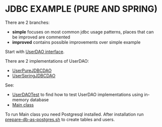 # JDBC EXAMPLE (PURE AND SPRING)

There are 2 branches:
* **simple** focuses on most common jdbc usage patterns, places that can be improved are commented
* **improved** contains possible improvements over simple example

Start with [UserDAO interface](src/main/java/ru/hh/jdbcexample/users/UserDAO.java).

There are 2 implementations of UserDAO:
* [UserPureJDBCDAO](src/main/java/ru/hh/jdbcexample/users/UserPureJDBCDAO.java)
* [UserSpringJDBCDAO](src/main/java/ru/hh/jdbcexample/users/UserSpringJDBCDAO.java)

See:
* [UserDAOTest](src/test/java/ru/hh/jdbcexample/users/UserDAOTestBase.java) to find how to test UserDAO implementations using in-memory database
* [Main class](src/main/java/ru/hh/jdbcexample/Main.java)

To run Main class you need Postgresql installed.
After installation run [prepare-db-as-postgres.sh](src/main/sh/prepare-db-as-postgres.sh) to create tables and users.
